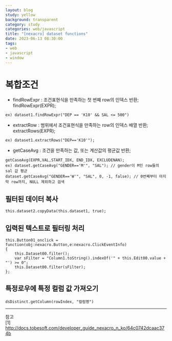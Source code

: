 ```yaml
---
layout: blog
study: yellow
background: transparent
category: study
categories: web/javascript
title: "[nexacro] dataset functions"
date: 2023-06-13 08:30:00
tags:
- web
- javascript
- window
---
```




# 복합조건

- findRowExpr : 조건표현식을 만족하는 첫 번째 row의 인덱스 반환; findRowExpr(EXPR);
```
ex) dataset1.findRowExpr("DEP == 'K10' && SAL <= 500")
```
- extractRow : 범위에서 조건표현식을 만족하는 row의 인덱스 배열 반환; extractRows(EXPR);
```
ex) dataset1.extractRows("DEP=='K10'");
```
- getCaseAvg : 조건을 만족하는 값, 또는 계산값의 평균값 반환;
```  
getCaseAvg(EXPR,VAL,START_IDX, END_IDX, EXCLUDENAN);
ex) dataset.getCaseAvg("GENDER=='M'", "SAL"); // gender이 M인 row들의 sal 값 평균
dataset.getCaseAvg("GENDER=='W'", "SAL", 0, -1, false); // 0번째부터 마지막 row까지, NULL 제외하고 검색
```

## 필터된 데이터 복사
```
this.dataset2.copyData(this.dataset1, true);
```

## 입력된 텍스트로 필터링 처리
```
this.Button01_onclick = function(obj:nexacro.Button,e:nexacro.ClickEventInfo)
{
    this.Dataset00.filter();
    var sFilter = "Column1.toString().indexOf('" + this.Edit00.value + "') >= 0";
    this.Dataset00.filter(sFilter);
};
```

## 특정로우에 특정 컬럼 값 가져오기
```
dsDistinct.getColumn(rowIndex, "컬럼명")
```




---
참고  
[1] http://docs.tobesoft.com/developer_guide_nexacro_n_ko/64c0742dcaac374b